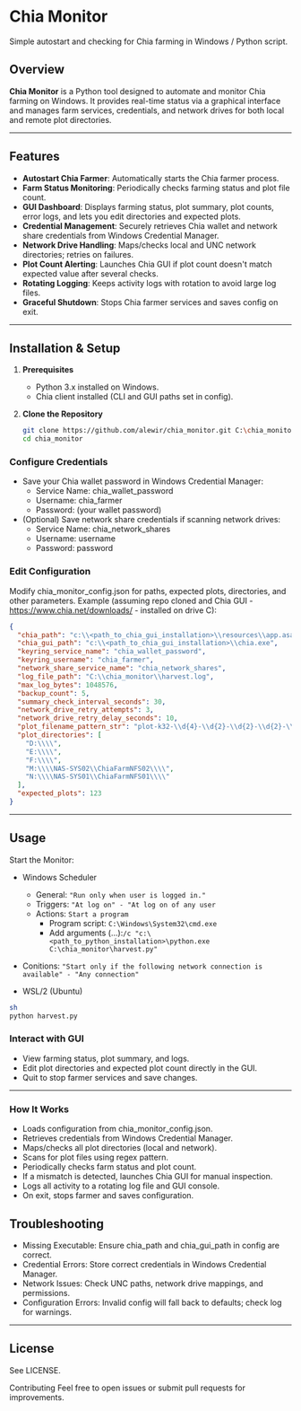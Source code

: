 # Chia Monitor

Simple autostart and checking for Chia farming in Windows / Python script.

## Overview

**Chia Monitor** is a Python tool designed to automate and monitor Chia farming on Windows. It provides real-time status via a graphical interface and manages farm services, credentials, and network drives for both local and remote plot directories.

---

## Features

- **Autostart Chia Farmer**: Automatically starts the Chia farmer process.
- **Farm Status Monitoring**: Periodically checks farming status and plot file count.
- **GUI Dashboard**: Displays farming status, plot summary, plot counts, error logs, and lets you edit directories and expected plots.
- **Credential Management**: Securely retrieves Chia wallet and network share credentials from Windows Credential Manager.
- **Network Drive Handling**: Maps/checks local and UNC network directories; retries on failures.
- **Plot Count Alerting**: Launches Chia GUI if plot count doesn't match expected value after several checks.
- **Rotating Logging**: Keeps activity logs with rotation to avoid large log files.
- **Graceful Shutdown**: Stops Chia farmer services and saves config on exit.

---

## Installation & Setup
1. **Prerequisites**
   - Python 3.x installed on Windows.
   - Chia client installed (CLI and GUI paths set in config).

2. **Clone the Repository**
   ```sh
   git clone https://github.com/alewir/chia_monitor.git C:\chia_monitor
   cd chia_monitor

### Configure Credentials
- Save your Chia wallet password in Windows Credential Manager:
  - Service Name: chia_wallet_password
  - Username: chia_farmer
  - Password: (your wallet password)
- (Optional) Save network share credentials if scanning network drives:
  - Service Name: chia_network_shares
  - Username: username
  - Password: password

### Edit Configuration
Modify chia_monitor_config.json for paths, expected plots, directories, and other parameters.
Example (assuming repo cloned and Chia GUI - https://www.chia.net/downloads/ - installed on drive C):

```json
{
  "chia_path": "c:\\<path_to_chia_gui_installation>\\resources\\app.asar.unpacked\\daemon\\chia.exe",
  "chia_gui_path": "c:\\<path_to_chia_gui_installation>\\chia.exe",
  "keyring_service_name": "chia_wallet_password",
  "keyring_username": "chia_farmer",
  "network_share_service_name": "chia_network_shares",
  "log_file_path": "C:\\chia_monitor\\harvest.log",
  "max_log_bytes": 1048576,
  "backup_count": 5,
  "summary_check_interval_seconds": 30,
  "network_drive_retry_attempts": 3,
  "network_drive_retry_delay_seconds": 10,
  "plot_filename_pattern_str": "plot-k32-\\d{4}-\\d{2}-\\d{2}-\\d{2}-\\d{2}-.{64}\\.plot",
  "plot_directories": [
    "D:\\\\",
    "E:\\\\",
    "F:\\\\",
    "M:\\\\NAS-SYS02\\ChiaFarmNFS02\\\\",
    "N:\\\\NAS-SYS01\\ChiaFarmNFS01\\\\"
  ],
  "expected_plots": 123
}
```
---

## Usage
Start the Monitor:
- Windows Scheduler
  - General: ```"Run only when user is logged in."```
  - Triggers: ```"At log on" - "At log on of any user```
  - Actions: ```Start a program```
    - Program script: ```C:\Windows\System32\cmd.exe``` 
    - Add arguments (...):```/c "c:\<path_to_python_installation>\python.exe C:\chia_monitor\harvest.py"```
 - Conitions: ```"Start only if the following network connection is available" - "Any connection"```

- WSL/2 (Ubuntu)
```bash
sh
python harvest.py
```

### Interact with GUI
- View farming status, plot summary, and logs.
- Edit plot directories and expected plot count directly in the GUI.
- Quit to stop farmer services and save changes.

---

### How It Works
- Loads configuration from chia_monitor_config.json.
- Retrieves credentials from Windows Credential Manager.
- Maps/checks all plot directories (local and network).
- Scans for plot files using regex pattern.
- Periodically checks farm status and plot count.
- If a mismatch is detected, launches Chia GUI for manual inspection.
- Logs all activity to a rotating log file and GUI console.
- On exit, stops farmer and saves configuration.

## Troubleshooting
- Missing Executable: Ensure chia_path and chia_gui_path in config are correct.
- Credential Errors: Store correct credentials in Windows Credential Manager.
- Network Issues: Check UNC paths, network drive mappings, and permissions.
- Configuration Errors: Invalid config will fall back to defaults; check log for warnings.

---

## License
See LICENSE.

Contributing
Feel free to open issues or submit pull requests for improvements.

